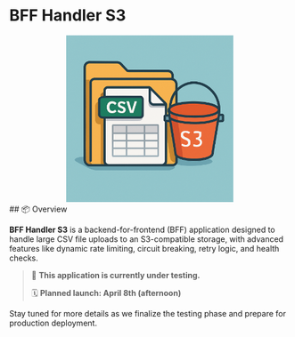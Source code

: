 # BFF Handler S3

<div align="center">
  <img src="./images/bff-handler-s3-logo.png" alt="BFF Handler S3 Logo" width="300"/>
</div>
## 📦 Overview

**BFF Handler S3** is a backend-for-frontend (BFF) application designed to handle large CSV file uploads to an S3-compatible storage, with advanced features like dynamic rate limiting, circuit breaking, retry logic, and health checks.

> 🚧 **This application is currently under testing.**
>
> 🗓️ **Planned launch: April 8th (afternoon)**

Stay tuned for more details as we finalize the testing phase and prepare for production deployment.
